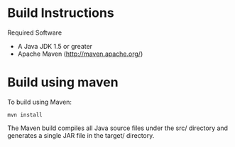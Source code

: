 
# Build Instructions

Required Software

- A Java JDK 1.5 or greater
- Apache Maven (http://maven.apache.org/)

# Build using maven

To build using Maven:

```
mvn install
```

The Maven build compiles all Java source files under the src/ directory and generates a single JAR file in the target/ directory.
